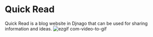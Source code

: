 # Quick Read
Quick Read is a blog website in Djnago that can be used for sharing information and ideas. 
![ezgif com-video-to-gif](https://user-images.githubusercontent.com/22757695/93666710-fcd92c80-fa45-11ea-9e01-8d597b5ad1ac.gif)
